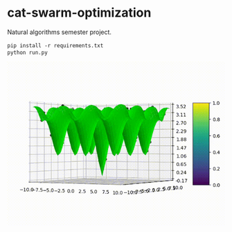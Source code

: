 # cat-swarm-optimization
Natural algorithms semester project.

```
pip install -r requirements.txt
python run.py
```

![](https://github.com/areebbeigh/cat-swarm-optimization/blob/main/gifs/ackley_function_result.gif)
